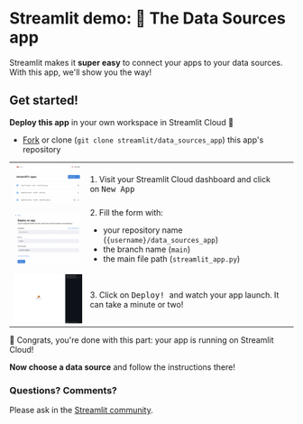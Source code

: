 # Streamlit demo: 🔌 The Data Sources app

Streamlit makes it **super easy** to connect your apps to your data sources. With this app, we'll show you the way!

## Get started!

**Deploy this app** in your own workspace in Streamlit Cloud 🎈

- [Fork](https://github.com/streamlit/data_sources_app/fork) or clone (`git clone streamlit/data_sources_app`) this app's repository

<table border="0">
 <tr>
    <td><img src="imgs/dashboard.png" width="300"></td>
    <td>1. Visit your <a src="https://share.streamlit.io/signup">Streamlit Cloud dashboard</a> and click on <kbd>New App</kbd></td>
 </tr>
 <tr>
    <td><img src="imgs/deploy_form.png" width="300"></td>
    <td>2. Fill the form with: <ul> <li>your repository name (<code>{username}/data_sources_app</code>)</li> <li> the branch name (<code>main</code>)</li> <li> the main file path (<code>streamlit_app.py</code>) </li></ul>
<td>
 </tr>
 <tr>
    <td><img src="imgs/watch_app_launch.png" width="300"></td>
    <td>3. Click on <kbd> Deploy! </kbd> and watch your app launch. It can take a minute or two!</td>
</tr>
</table>

🎊 Congrats, you're done with this part: your app is running on Streamlit Cloud!  

**Now choose a data source** and follow the instructions there!

### Questions? Comments?

Please ask in the [Streamlit community](https://discuss.streamlit.io).
